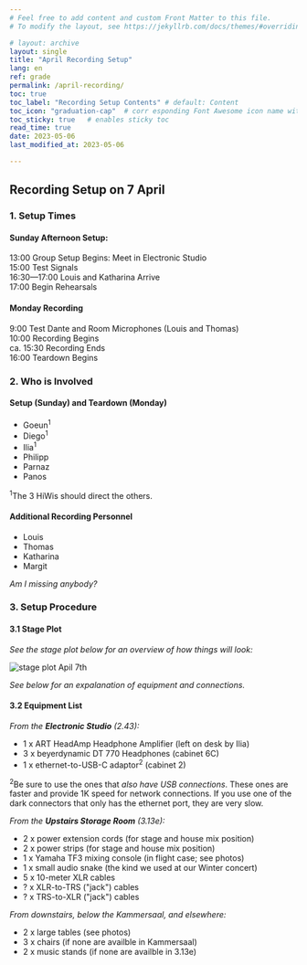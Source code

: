 ```yaml
---
# Feel free to add content and custom Front Matter to this file.
# To modify the layout, see https://jekyllrb.com/docs/themes/#overriding-theme-defaults

# layout: archive   
layout: single   
title: "April Recording Setup"   
lang: en   
ref: grade  
permalink: /april-recording/   
toc: true  
toc_label: "Recording Setup Contents" # default: Content
toc_icon: "graduation-cap"  # corr esponding Font Awesome icon name without the "fa" prefix
toc_sticky: true   # enables sticky toc  
read_time: true  
date: 2023-05-06    
last_modified_at: 2023-05-06  

---
```


## Recording Setup on 7 April     

### 1. Setup Times          

#### Sunday Afternoon Setup:   
13:00 Group Setup Begins: Meet in Electronic Studio   
15:00 Test Signals  
16:30—17:00 Louis and Katharina Arrive   
17:00 Begin Rehearsals  

#### Monday Recording   
9:00 Test Dante and Room Microphones (Louis and Thomas)  
10:00 Recording Begins   
ca. 15:30 Recording Ends  
16:00 Teardown Begins  

### 2. Who is Involved   

#### Setup (Sunday) and Teardown (Monday)   
* Goeun<sup>1</sup>   
* Diego<sup>1</sup>      
* Ilia<sup>1</sup>      
* Philipp  
* Parnaz   
* Panos    

<sup>1</sup>The 3 HiWis should direct the others.     
  
#### Additional Recording Personnel      
* Louis  
* Thomas   
* Katharina   
* Margit   

_Am I missing anybody?_   
   
### 3. Setup Procedure      

#### 3.1 Stage Plot   

_See the stage plot below for an overview of how things will look:_   

<img src="/MHL-Physical-Modeling/assets/images/stage.plot.april.7.v01.png" alt="stage plot Apil 7th">   

_See below for an expalanation of equipment and connections._   

#### 3.2 Equipment List      

_From the **Electronic Studio** (2.43):_   
* 1 x ART HeadAmp Headphone Amplifier (left on desk by Ilia)    
* 3 x beyerdynamic DT 770 Headphones (cabinet 6C)    
* 1 x ethernet-to-USB-C adaptor<sup>2</sup> (cabinet 2)   

<sup>2</sup>Be sure to use the ones that _also have USB connections_. These ones are faster and provide 1K speed for network connections. If you use one of the dark connectors that only has the ethernet port, they are very slow.   

_From the **Upstairs Storage Room** (3.13e):_   
* 2 x power extension cords (for stage and house mix position)  
* 2 x power strips (for stage and house mix position)  
* 1 x Yamaha TF3 mixing console (in flight case; see photos)   
* 1 x small audio snake (the kind we used at our Winter concert)   
* 5 x 10-meter XLR cables   
* ? x XLR-to-TRS ("jack") cables   
* ? x TRS-to-XLR ("jack") cables   

_From downstairs, below the Kammersaal, and elsewhere:_   
* 2 x large tables (see photos)   
* 3 x chairs (if none are availble in Kammersaal)   
* 2 x music stands (if none are availble in 3.13e)    



